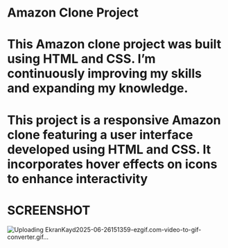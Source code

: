 # Amazon Clone Project

# This Amazon clone project was built using HTML and CSS. I’m continuously improving my skills and expanding my knowledge.
# This project is a responsive Amazon clone featuring a user interface developed using HTML and CSS. It incorporates hover effects on icons to enhance interactivity


# SCREENSHOT 
![Uploading EkranKayd2025-06-26151359-ezgif.com-video-to-gif-converter.gif…]()


